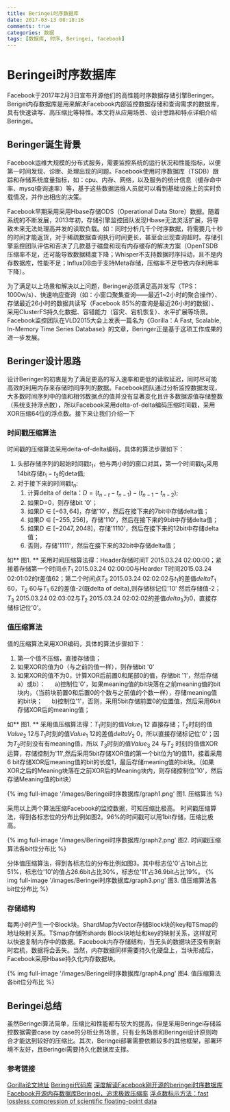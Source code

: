 ```yaml
---
title: Beringei时序数据库
date: 2017-03-13 08:18:16
comments: true
categories: 数据
tags: [数据库, 时序, Beringei, facebook]
---
```


# Beringei时序数据库
Facebook于2017年2月3日宣布开源他们的高性能时序数据存储引擎Beringer。Berigei内存数据库是用来解决Facebook内部监控数据存储和查询需求的数据库，具有快速读写、高压缩比等特性。本文将从应用场景、设计思路和特点详细介绍Beringei。
## Beringer诞生背景
Facebook运维大规模的分布式服务，需要监控系统的运行状况和性能指标，以便第一时间发现、诊断、处理出现的问题。Facebook使用时序数据库（TSDB）跟踪和存储系统度量指标，如：cpu、内存、网络，以及服务的统计信息（缓存命中率、mysql查询速率）等，基于这些数据运维人员就可以看到基础设施上的实时负载情况，并作出相应的决策。

Facebook早期采用采用Hbase存储ODS（Operational Data Store）数据。随着系统的不断发展，2013年初，存储引擎监控团队发现Hbase无法灵活扩展，将导致未来无法处理高并发的读取负载。如：同时分析几千个时序数据，将需要几十秒的时间才能返货，对于稀疏数据查询执行时间更长，甚至会出现查询超时。存储引擎监控团队评估和否决了几款基于磁盘和现有内存缓存的解决方案（OpenTSDB压缩率不足，还可能导致数据精度下降；Whisper不支持数据时序抖动，且不是内存数据库，性能不足；InfluxDB由于支持Meta存储，压缩率不足导致内存利用率下降）。

为了满足以上场景和解决以上问题，Beringer必须满足高并发写（TPS：1000w/s）、快速响应查询（如：小窗口聚集查询——最近1~2小时的聚合操作）、存储最近26小时的数据共读写（Facebook 85%的查询是最近26小时的数据）、采用ClusterFS持久化数据、容错能力（容灾、宕机恢复）、水平扩展等场景。 Facebook监控团队在VLD2015大会上发表一篇名为《Gorilla：A Fast, Scalable, In-Memory Time Series Database》的文章，Beringer正是基于这项工作成果的进一步发展。

## Beringer设计思路
设计Beringer的初衷是为了满足更高的写入速率和更低的读取延迟，同时尽可能高效的利用内存来存储时间序列的数据。Facebook团队通过分析监控数据发现，大多数时间序列中的值和相邻数据点的值并没有显著变化且许多数据源值存储整数（系统支持浮点数），所以Facebook采用delta-of-delta编码压缩时间戳，采用XOR压缩64位的浮点数。接下来让我们介绍一下

### 时间戳压缩算法
时间戳的压缩算法采用delta-of-delta编码，具体的算法步骤如下：
1. 头部存储序列的起始时间戳$t_1$，他与两小时的窗口对其，第一个时间戳$t_0$采用14bit存储$t_1-t_2$的deta值;
2. 对于接下来的时间戳$t_n$:
    1. 计算delta of delta：$D=(t_{n-t}-t_{n-1})-(t_{n-1}-t_{n-2})$;
    2. 如果D=0，则存储bit '0'；
    3. 如果$D\in[-63, 64]$，存储'10'，然后在接下来的7bit中存储delta值；
    4. 如果$D\in[-255, 256]$，存储'110'，然后在接下来的9bit中存储delta值；
    5. 如果$D\in[-2047, 2048]$，存储'1110'，然后在接下来的12bit中存储delta值；
    6. 否则，存储'1111'，然后在接下来的32bit中存储delta值；

如** 图1. ** 采用时间压缩算法得：Header存储时间T 2015.03.24 02:00:00；紧接着存储第一个时间点$T_1$ 2015.03.24 02:00:00与Hearder T时间2015.03.24 02:01:02的$t$差值62；第二个时间点$T_2$ 2015.03.24 02:02:02与$t_1$的差值$deltaT_1$ 60，$T_2$ 60与$T_1$ 62的差值-2(既delta of delta),则存储标记位'10' 然后存储值-2；$T_3$ 2015.03.24 02:03:02与$T_2$ 2015.03.24 02:02:02的差值$delta_3$为0，直接存储标记位'0'。

### 值压缩算法
值的压缩算法采用XOR编码，具体的算法步骤如下：

1. 第一个值不压缩，直接存储值；
2. 如果XOR的值为0（与之前的值一样），则存储bit '0'
3. 如果XOR的值不为0，计算XOR后前置0和尾部0的值，存储bit '1'，然后存储a）或b）：
&emsp; a)控制位'0'，如果meaning值的bit块落在之前meaning值的bit块内，（当前块前置0和后置0的个数与之前值的个数一样），存储meaning值的bit块；
&emsp; b)控制位'1'，否则，采用5bit存储前置0的位置值，然后采用6bit存储XOR后的meaning值；

如** 图1. ** 采用值压缩算法得：$T_1$时刻的值$Value_1$ 12 直接存储；$T_2$时刻的值$Value_2$ 12与$T_1$时刻的值$Value_1$ 12的差值$deltaV_2$ 0，所以直接存储标记位'0'；因为$T_2$时刻没有有meaning值，所以   $T_3$时刻的值$Value_3$ 24 与$T_2$ 时刻的值做XOR运算，存储控制为'11',然后采用5bit存储XOR值的第一个bit位为1的值11，接着采用6 bit存储XOR后meaning值的bit的长度1，最后存储meaning值的bit块。（如果XOR之后的Meaning块落在之前XOR后的Meaning块内，则存储控制位'10'，然后存储Meaning值的bit块）

{% img full-image '/images/Beringei时序数据库/graph1.png' 图1. 压缩算法 %}

采用以上两个算法压缩Facebook的监控数据，可知压缩比极高。
时间戳压缩算法，得到各标志位的分布比例如图2。96%的时间戳可以用1bit存储，压缩比极高。

{% img full-image '/images/Beringei时序数据库/graph2.png' 图2. 时间戳压缩算法各bit位分布比 %}

分体值压缩算法，得到各标志位的分布比例如图3。其中标志位'0'占1bit占比51%，标志位'10'的值占26.6bit占比30%，标志位'11'占36.9bit占比19%。
{% img full-image '/images/Beringei时序数据库/graph3.png' 图3. 值压缩算法各bit位分布比 %}

### 存储结构
每两小时产生一个Block块。ShardMap为Vector存储Block块的key和TSmap的地址映射关系。TSmap存储所shards Block块地址和key的映射关系，这样就可以快速复制内存中的数据。Facebook内存存储结构，当无头的数据块还没有刷新时宕机，数据将会丢失。当然，内存数据同样需要持久化硬盘上，当块形成后，Facebook采用Hbase持久化内存数据块。

{% img full-image '/images/Beringei时序数据库/graph4.png' 图4. 值压缩算法各bit位分布比 %}

## Beringei总结
虽然Beringei算法简单，压缩比和性能都有较大的提高，但是采用Beringei存储监控数据需要case by case的分析业务场景，只有业务场景和Beringei设计原则吻合才能达到较好的压缩比。其次，Beringei部署需要依赖较多的其他框架，部署环境不友好，且Beringei需要持久化数据库支撑。

### 参考链接
[Gorilla论文地址](http://www.vldb.org/pvldb/vol8/p1816-teller.pdf)
[Beringei代码库](https://github.com/facebookincubator/beringei)
[深度解读Facebook刚开源的beringei时序数据库](https://yq.aliyun.com/articles/69354)
[Facebook开源内存数据库Beringei，追求极致压缩率](http://weixin.niurenqushi.com/article/2017-02-12/4766476.html)
[浮点数标示方法：fast lossless compression of scientific floating-point data](http://www.cnblogs.com/mlog/archive/2010/12/16/2456368.html)
